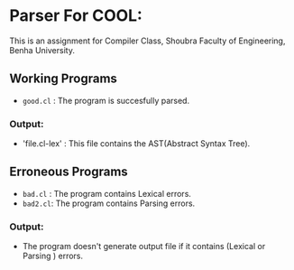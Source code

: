# Parser For COOL:

This is an assignment for Compiler Class, Shoubra Faculty of Engineering, Benha University.


## Working Programs

  - `good.cl` : The program is succesfully parsed.
  ### Output: 
  - 'file.cl-lex' : This file contains the AST(Abstract Syntax Tree).


## Erroneous Programs

  - `bad.cl` : The program contains Lexical errors.
  - `bad2.cl`: The program contains Parsing errors.
  ###  Output: 
  - The program doesn't generate output file if it contains (Lexical or Parsing ) errors.
